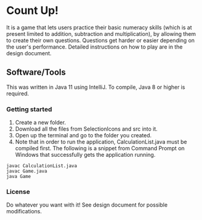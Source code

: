 # Count Up!
It is a game that lets users practice their basic numeracy skills (which is at present limited to addition, subtraction and multiplication), by allowing them to create their own questions. Questions get harder or easier depending on the user's performance. Detailed instructions on how to play are in the design document.
## Software/Tools
This was written in Java 11 using IntelliJ. To compile, Java 8 or higher is required. 
### Getting started
1. Create a new folder.
2. Download all the files from SelectionIcons and src into it.
3. Open up the terminal and go to the folder you created.
4. Note that in order to run the application, CalculationList.java must be compiled first. The following is a snippet from Command Prompt on Windows that successfully gets the application running.
```
javac CalculationList.java
javac Game.java
java Game
```
### License
Do whatever you want with it! See design document for possible modifications.
